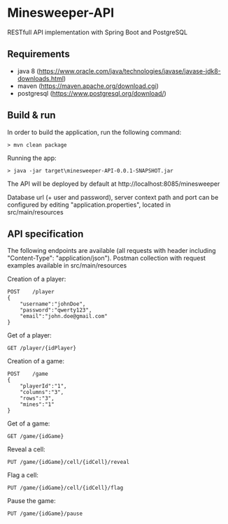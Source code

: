 # Minesweeper-API

RESTfull API implementation with Spring Boot and PostgreSQL


## Requirements

- java 8 (https://www.oracle.com/java/technologies/javase/javase-jdk8-downloads.html)
- maven (https://maven.apache.org/download.cgi)
- postgresql (https://www.postgresql.org/download/)


## Build & run

In order to build the application, run the following command:

```
> mvn clean package
```

Running the app:

```
> java -jar target\minesweeper-API-0.0.1-SNAPSHOT.jar
```

The API will be deployed by default at http://localhost:8085/minesweeper

Database url (+ user and password), server context path and port can be configured by editing "application.properties", located in src/main/resources

## API specification

The following endpoints are available (all requests with header including "Content-Type": "application/json"). Postman collection with request examples available in src/main/resources

Creation of a player:

```
POST	/player
{
    "username":"johnDoe",
    "password":"qwerty123",
    "email":"john.doe@gmail.com"
}
```

Get of a player:

```
GET	/player/{idPlayer}
```

Creation of a game:

```
POST	/game
{
    "playerId":"1",
    "columns":"3",
    "rows":"3",
    "mines":"1"
}
```

Get of a game:

```
GET	/game/{idGame}
```

Reveal a cell:

```
PUT	/game/{idGame}/cell/{idCell}/reveal
```

Flag a cell:

```
PUT	/game/{idGame}/cell/{idCell}/flag
```

Pause the game:

```
PUT	/game/{idGame}/pause
```
